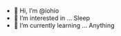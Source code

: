 - 👋 Hi, I’m @iohio
- 👀 I’m interested in ... Sleep
- 🌱 I’m currently learning ... Anything

<!---
iohio/iohio is a ✨ special ✨ repository because its `README.md` (this file) appears on your GitHub profile.
You can click the Preview link to take a look at your changes.
--->

